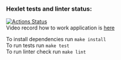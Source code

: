 ### Hexlet tests and linter status:
[![Actions Status](https://github.com/alexamuek/js-jest-testing-project-67/actions/workflows/hexlet-check.yml/badge.svg)](https://github.com/alexamuek/js-jest-testing-project-67/actions)  
Video record how to work application is [here](https://asciinema.org/a/B6gpoKWx3SK3JDuz9LVewTYby)

To install dependencies run ```make install```  
To run tests run ```make test```  
To run linter check run ```make lint```  
